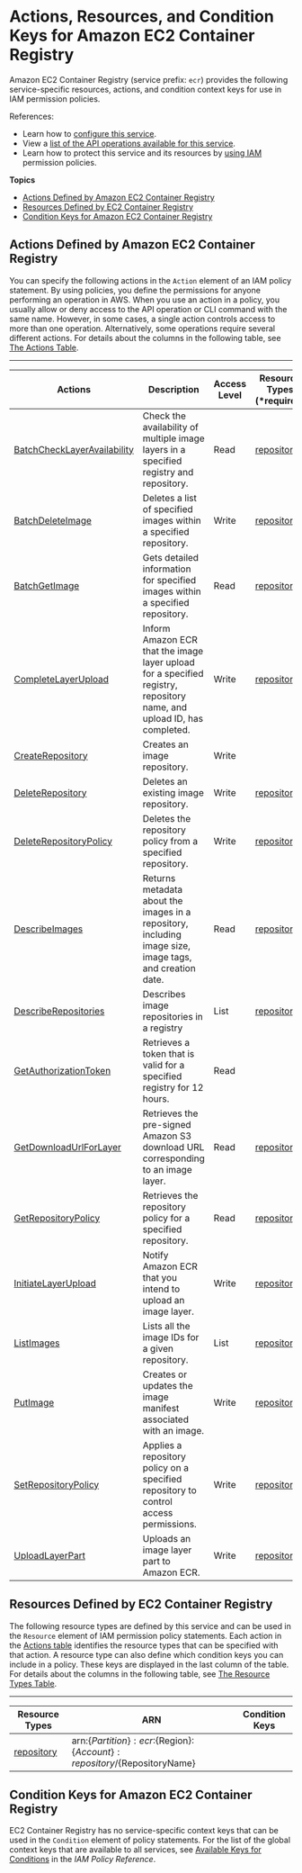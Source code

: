 # Actions, Resources, and Condition Keys for Amazon EC2 Container Registry<a name="list_amazonec2containerregistry"></a>

Amazon EC2 Container Registry \(service prefix: `ecr`\) provides the following service\-specific resources, actions, and condition context keys for use in IAM permission policies\.

References:
+ Learn how to [configure this service](https://docs.aws.amazon.com/AmazonECR/latest/userguide/)\.
+ View a [list of the API operations available for this service](https://docs.aws.amazon.com/AmazonECR/latest/APIReference/)\.
+ Learn how to protect this service and its resources by [using IAM](https://docs.aws.amazon.com/AmazonECR/latest/userguide/ECR_IAM_policies.html) permission policies\.

**Topics**
+ [Actions Defined by Amazon EC2 Container Registry](#amazonec2containerregistry-actions-as-permissions)
+ [Resources Defined by EC2 Container Registry](#amazonec2containerregistry-resources-for-iam-policies)
+ [Condition Keys for Amazon EC2 Container Registry](#amazonec2containerregistry-policy-keys)

## Actions Defined by Amazon EC2 Container Registry<a name="amazonec2containerregistry-actions-as-permissions"></a>

You can specify the following actions in the `Action` element of an IAM policy statement\. By using policies, you define the permissions for anyone performing an operation in AWS\. When you use an action in a policy, you usually allow or deny access to the API operation or CLI command with the same name\. However, in some cases, a single action controls access to more than one operation\. Alternatively, some operations require several different actions\. For details about the columns in the following table, see [The Actions Table](reference_policies_actions-resources-contextkeys.md#actions_table)\.


****  

| Actions | Description | Access Level | Resource Types \(\*required\) | Condition Keys | Dependent Actions | 
| --- | --- | --- | --- | --- | --- | 
|   [ BatchCheckLayerAvailability ](https://docs.aws.amazon.com/AmazonECR/latest/APIReference/API_BatchCheckLayerAvailability.html)  | Check the availability of multiple image layers in a specified registry and repository\. | Read |   [ repository\* ](#amazonec2containerregistry-repository)   |  |  | 
|   [ BatchDeleteImage ](https://docs.aws.amazon.com/AmazonECR/latest/APIReference/API_BatchDeleteImage.html)  | Deletes a list of specified images within a specified repository\.  | Write |   [ repository\* ](#amazonec2containerregistry-repository)   |  |  | 
|   [ BatchGetImage ](https://docs.aws.amazon.com/AmazonECR/latest/APIReference/API_BatchGetImage.html)  | Gets detailed information for specified images within a specified repository\. | Read |   [ repository\* ](#amazonec2containerregistry-repository)   |  |  | 
|   [ CompleteLayerUpload ](https://docs.aws.amazon.com/AmazonECR/latest/APIReference/API_CompleteLayerUpload.html)  | Inform Amazon ECR that the image layer upload for a specified registry, repository name, and upload ID, has completed\. | Write |   [ repository\* ](#amazonec2containerregistry-repository)   |  |  | 
|   [ CreateRepository ](https://docs.aws.amazon.com/AmazonECR/latest/APIReference/API_CreateRepository.html)  | Creates an image repository\. | Write |  |  |  | 
|   [ DeleteRepository ](https://docs.aws.amazon.com/AmazonECR/latest/APIReference/API_DeleteRepository.html)  | Deletes an existing image repository\.  | Write |   [ repository\* ](#amazonec2containerregistry-repository)   |  |  | 
|   [ DeleteRepositoryPolicy ](https://docs.aws.amazon.com/AmazonECR/latest/APIReference/API_DeleteRepositoryPolicy.html)  | Deletes the repository policy from a specified repository\. | Write |   [ repository\* ](#amazonec2containerregistry-repository)   |  |  | 
|   [ DescribeImages ](https://docs.aws.amazon.com/AmazonECR/latest/APIReference/API_DescribeImages.html)  | Returns metadata about the images in a repository, including image size, image tags, and creation date\. | Read |   [ repository\* ](#amazonec2containerregistry-repository)   |  |  | 
|   [ DescribeRepositories ](https://docs.aws.amazon.com/AmazonECR/latest/APIReference/API_DescribeRepositories.html)  | Describes image repositories in a registry | List |   [ repository ](#amazonec2containerregistry-repository)   |  |  | 
|   [ GetAuthorizationToken ](https://docs.aws.amazon.com/AmazonECR/latest/APIReference/API_GetAuthorizationToken.html)  | Retrieves a token that is valid for a specified registry for 12 hours\. | Read |  |  |  | 
|   [ GetDownloadUrlForLayer ](https://docs.aws.amazon.com/AmazonECR/latest/APIReference/API_GetDownloadUrlForLayer.html)  | Retrieves the pre\-signed Amazon S3 download URL corresponding to an image layer\.  | Read |   [ repository\* ](#amazonec2containerregistry-repository)   |  |  | 
|   [ GetRepositoryPolicy ](https://docs.aws.amazon.com/AmazonECR/latest/APIReference/API_GetRepositoryPolicy.html)  | Retrieves the repository policy for a specified repository\. | Read |   [ repository\* ](#amazonec2containerregistry-repository)   |  |  | 
|   [ InitiateLayerUpload ](https://docs.aws.amazon.com/AmazonECR/latest/APIReference/API_InitiateLayerUpload.html)  | Notify Amazon ECR that you intend to upload an image layer\. | Write |   [ repository\* ](#amazonec2containerregistry-repository)   |  |  | 
|   [ ListImages ](https://docs.aws.amazon.com/AmazonECR/latest/APIReference/API_ListImages.html)  | Lists all the image IDs for a given repository\. | List |   [ repository\* ](#amazonec2containerregistry-repository)   |  |  | 
|   [ PutImage ](https://docs.aws.amazon.com/AmazonECR/latest/APIReference/API_PutImage.html)  | Creates or updates the image manifest associated with an image\. | Write |   [ repository\* ](#amazonec2containerregistry-repository)   |  |  | 
|   [ SetRepositoryPolicy ](https://docs.aws.amazon.com/AmazonECR/latest/APIReference/API_SetRepositoryPolicy.html)  | Applies a repository policy on a specified repository to control access permissions\. | Write |   [ repository\* ](#amazonec2containerregistry-repository)   |  |  | 
|   [ UploadLayerPart ](https://docs.aws.amazon.com/AmazonECR/latest/APIReference/API_UploadLayerPart.html)  | Uploads an image layer part to Amazon ECR\. | Write |   [ repository\* ](#amazonec2containerregistry-repository)   |  |  | 

## Resources Defined by EC2 Container Registry<a name="amazonec2containerregistry-resources-for-iam-policies"></a>

The following resource types are defined by this service and can be used in the `Resource` element of IAM permission policy statements\. Each action in the [Actions table](#amazonec2containerregistry-actions-as-permissions) identifies the resource types that can be specified with that action\. A resource type can also define which condition keys you can include in a policy\. These keys are displayed in the last column of the table\. For details about the columns in the following table, see [The Resource Types Table](reference_policies_actions-resources-contextkeys.md#resources_table)\.


****  

| Resource Types | ARN | Condition Keys | 
| --- | --- | --- | 
|   [ repository ](https://docs.aws.amazon.com/AmazonECR/latest/userguide/iam-policy-structure.html#ECR_ARN_Format)  |  arn:$\{Partition\}:ecr:$\{Region\}:$\{Account\}:repository/$\{RepositoryName\}  |  | 

## Condition Keys for Amazon EC2 Container Registry<a name="amazonec2containerregistry-policy-keys"></a>

EC2 Container Registry has no service\-specific context keys that can be used in the `Condition` element of policy statements\. For the list of the global context keys that are available to all services, see [Available Keys for Conditions](reference_policies_condition-keys.html#AvailableKeys) in the *IAM Policy Reference*\.